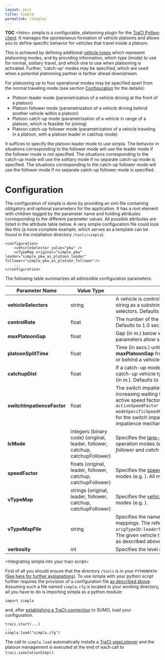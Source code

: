 ```yaml
---
layout: post
title: Simpla
permalink: /Simpla/
---
```


__TOC__
=Intro= simpla is a configurable, platooning plugin for the [TraCI Python client](/TraCI/Interfacing_TraCI_from_Python "wikilink"). It manages the spontaneous formation of vehicle platoons and allows you to define specific behavior for vehicles that travel inside a platoon.

This is achieved by defining additional [vehicle types](/Definition_of_Vehicles,_Vehicle_Types,_and_Routes#Vehicle_Types "wikilink") which represent platooning modes, and by providing information, which type (mode) to use for normal, solitary travel, and which one to use when platooning is activated. Further, 'catch-up' modes may be specified, which are used when a potential platooning partner is farther ahead downstream.

For platooning up to four operational modes may be specified apart from the normal traveling mode (see section [Configuration](/simpla#configuration "wikilink") for the details):

-   Platoon leader mode (parametrization of a vehicle driving at the front of a platoon)
-   Platoon follower mode (parametrization of a vehicle driving behind another vehicle within a platoon)
-   Platoon catch-up mode (parametrization of a vehicle in range of a platoon, which is feasible for joining)
-   Platoon catch-up follower mode (parametrization of a vehicle traveling in a platoon, with a platoon leader in catchup mode)

It suffices to specify the platoon leader mode to use simpla. The behavior in situations corresponding to the follower mode will use the leader mode if the follower mode is not specified. The situations corresponding to the catch-up mode will use the solitary mode if no separate catch-up mode is specified. The situations corresponding to the catch-up follower mode will use the follower mode if no separate catch-up follower mode is specified.

Configuration
=============

The configuration of simpla is done by providing an xml-file containing obligatory and optional parameters for the application. It has a root element with children tagged by the parameter name and holding attributes corresponding to the different parameter values. All possible attributes are listed in the attribute table below. A very simple configuration file could look like this (a more complete example, which serves as a template can be found in the installation directory `/tools/simpla`):

    <configuration>
        <vehicleSelector value="pkw" />
        <vTypeMap original="simple_pkw" leader="simple_pkw_as_platoon_leader"  follower="simple_pkw_as_platoon_follower"/>
        ...
    </configuration>

The following table summarizes all admissible configuration parameters:

| Parameter Name             | Value Type                                                                    | Description                                                                                                                                                                                                                                                                                                                                                                                                                                           |
|----------------------------|-------------------------------------------------------------------------------|-------------------------------------------------------------------------------------------------------------------------------------------------------------------------------------------------------------------------------------------------------------------------------------------------------------------------------------------------------------------------------------------------------------------------------------------------------|
| **vehicleSelectors**       | string                                                                        | A vehicle is controlled by simpla if its vehicle type id has a given vehicle selector string as a substring. The given value may be a comma-separated list of selectors. Defaults to an empty string, which selects all vehicles for control.                                                                                                                                                                                                         |
| **controlRate**            | float                                                                         | The number of the updates (per seconds) for the platoon management logic. Defaults to 1.0 sec.                                                                                                                                                                                                                                                                                                                                                        |
| **maxPlatoonGap**          | float                                                                         | Gap (in m.) below which vehicles are considered as a platoon (if their vType parameters allow safe traveling for the actual situation). Defaults to 15 m.                                                                                                                                                                                                                                                                                             |
| **platoonSplitTime**       | float                                                                         | Time (in secs.) until a vehicle which maintains a distance larger than **maxPlatoonGap** from its leader within the platoon (or travels on a different lane or behind a vehicle not belonging to its platoon) is split off. Defaults to 3.0 secs.                                                                                                                                                                                                     |
| **catchupDist**            | float                                                                         | If a catch-up mode was defined, vehicles switch their type to the corresponding catch-up vehicle type as soon as a platoon is ahead closer than the given value (in m.). Defaults to 50.0 m.                                                                                                                                                                                                                                                          |
| **switchImpatienceFactor** | float                                                                         | The switch impatience factor determines the magnitude of the effect that an increasing waiting time for a mode switch (due to safety constraints) has on the active speed factor of a vehicle. The active speed factor is calculated as `activeSpeedFactor = modeSpecificSpeedFactor/(1+impatienceFactor*waitingTime)`. The default value for the switch impatience factor is 0.1. Providing values &lt;= 0 will deactivate the impatience mechanism. |
| **lcMode**                 | integers (binary code) {original, leader, follower, catchup, catchupFollower} | Specifies the [lane-change modes](/TraCI/Change_Vehicle_State#lane_change_mode_.280xb6.29 "wikilink") to be used during the corresponding operation modes (e.g. ). The modes *leader* and *original* default to 594 and *follower* and *catch-up* modes default to 514.                                                                                                                                                                               |
| **speedFactor**            | floats {original, leader, follower, catchup, catchupFollower}                 | Specifies the [speed factors](/Definition_of_Vehicles,_Vehicle_Types,_and_Routes#Speed_Distributions "wikilink") to be used during the corresponding operation modes (e.g. ). All modes default to 1.0.                                                                                                                                                                                                                                               |
| **vTypeMap**               | strings {original, leader, follower, catchup, catchupFollower}                | Specifies the [vehicle types](/Definition_of_Vehicles,_Vehicle_Types,_and_Routes#Vehicle_Types "wikilink") to be used during the corresponding operation modes (e.g. ).                                                                                                                                                                                                                                                                               |
| **vTypeMapFile**           | string                                                                        | Specifies the name of a file containing the specification of vehicle type mappings. The referenced file should contain lines of the form `origTypeID:leaderTypeID:followerTypeID:catchupTypeID:catchupFollowerTypeID`. The given vehicle type IDs can be empty strings leading to the default behavior as described above.                                                                                                                            |
| **verbosity**              | int                                                                           | Specifies the level of output during the simulation.                                                                                                                                                                                                                                                                                                                                                                                                  |

=Integrating simpla into your traci script=

First of all you should ensure that the directory `/tools` is in your `PYTHONPATH` ([See here for further explanations](/TraCI/Interfacing_TraCI_from_Python#importing_traci_in_a_script "wikilink")). To use simpla with your python script further requires the provision of a configuration file [as described above](/simpla#configuration "wikilink"). Assuming such a file named `simpla.cfg` is located in your working directory, all you have to do is importing simpla as a python module:

    import simpla

and, after [establishing a TraCI-connection](/TraCI/Interfacing_TraCI_from_Python#First_Steps "wikilink") to SUMO, load your configuration.

    traci.start(...)
    ...
    simpla.load("simpla.cfg")

The call to `simpla.load` automatically installs a [TraCI-stepListener](/TraCI/Interfacing_TraCI_from_Python#Adding_a_StepListener "wikilink") and the platoon management is executed at the end of each call to `traci.simulationStep()`.